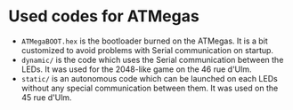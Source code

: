 Used codes for ATMegas
======================

* `ATMegaBOOT.hex` is the bootloader burned on the ATMegas. It is a bit customized to avoid problems with Serial communication on startup.
* `dynamic/` is the code which uses the Serial communication between the LEDs. It was used for the 2048-like game on the 46 rue d'Ulm.
* `static/` is an autonomous code which can be launched on each LEDs without any special communication between them. It was used on the 45 rue d'Ulm.
